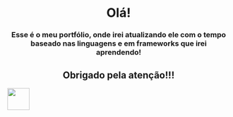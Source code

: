 <h1 align="center"> Olá! </h1>

<h3 align="center"> Esse é o meu portfólio, onde irei atualizando ele com o tempo baseado nas linguagens e em frameworks que irei aprendendo! </h3>

<h2 align="center">Obrigado pela atenção!!! </h2>

<a href="https://www.linkedin.com/in/ricardo-natal-schvambach-780986212/" target="_blank">
  <img align="center" src="https://i.ibb.co/Kx2GSrT/linkedin.png" width="50px" height="50px">
</a>
